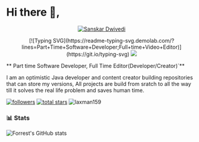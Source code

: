 # Hi there 👋,

<p align="center">
  <a href="https://github.com/sanskar1812">
    <img src="https://user-images.githubusercontent.com/20955511/199138068-0a7b7b75-a024-4f00-803f-30a19c5d1b2d.png" alt="Sanskar Dwivedi" /></a>
</p>

<p align="center">
  <!-- Typing SVG by DenverCoder1 - https://github.com/DenverCoder1/readme-typing-svg -->
  [![Typing SVG](https://readme-typing-svg.demolab.com/?lines=Part+Time+Software+Developer;Full+time+Video+Editor)](https://git.io/typing-svg)
  <a href="https://github.com/DenverCoder1/readme-typing-svg">
    <img src="https://readme-typing-svg.demolab.com/?lines=Full-stack%20web%20and%20app%20developer;Experienced%20UI%2FUX%20Designer;10%2B%20years%20of%20coding%20experience;Always%20learning%20new%20things&font=Fira%20Code&center=true&width=440&height=45&color=f75c7e&vCenter=true&pause=1000&size=22" /></a>
</p>

** Part time Software Developer, Full Time Editor(Developer/Creator)`**

I am an optimistic Java developer and content creator building repositories that can store my versions, 
All projects are build from sratch to all the way till it solves the real life problem and saves human time.


<a href="https://github.com/sanskar1812?tab=followers">
         <img alt="followers" title="Follow me on Github" src="https://custom-icon-badges.demolab.com/github/followers/ForrestKnight?color=236ad3&labelColor=1155ba&style=for-the-badge&logo=person-add&label=Follow&logoColor=white"/></a>
 <a href="https://github.com/ForrestKnight?tab=repositories&sort=stargazers">
         <img alt="total stars" title="Total stars on GitHub" src="https://custom-icon-badges.demolab.com/github/stars/ForrestKnight?color=55960c&style=for-the-badge&labelColor=488207&logo=star"/></a>
<img src="https://komarev.com/ghpvc/?username=laxman159&label=Profile%20views&color=0eb1b4&style=plastic" alt="laxman159" />

### 📊 Stats
![Forrest's GitHub stats](https://github-readme-stats.vercel.app/api?username=sanskar1812&show_icons=true&theme=gruvbox)